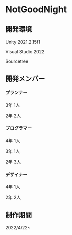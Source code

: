 # NotGoodNight
## 開発環境
Unity 2021.2.15f1

Visual Studio 2022

Sourcetree

## 開発メンバー
#### プランナー
3年 1人

2年 2人
#### プログラマー
4年 1人

3年 1人

2年 3人
#### デザイナー
4年 1人

2年 2人

## 制作期間
2022/4/22~
